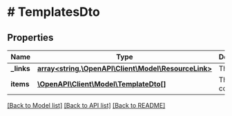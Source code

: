 # # TemplatesDto

## Properties

Name | Type | Description | Notes
------------ | ------------- | ------------- | -------------
**_links** | [**array<string,\OpenAPI\Client\Model\ResourceLink>**](ResourceLink.md) | The links. |
**items** | [**\OpenAPI\Client\Model\TemplateDto[]**](TemplateDto.md) | The event consumers. |

[[Back to Model list]](../../README.md#models) [[Back to API list]](../../README.md#endpoints) [[Back to README]](../../README.md)
